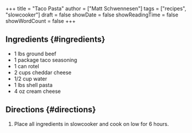 +++
title = "Taco Pasta"
author = ["Matt Schwennesen"]
tags = ["recipes", "slowcooker"]
draft = false
showDate = false
showReadingTime = false
showWordCount = false
+++

## Ingredients {#ingredients}

-   1 lbs ground beef
-   1 package taco seasoning
-   1 can rotel
-   2 cups cheddar cheese
-   1/2 cup water
-   1 lbs shell pasta
-   4 oz cream cheese


## Directions {#directions}

1.  Place all ingredients in slowcooker and cook on low for 6 hours.
